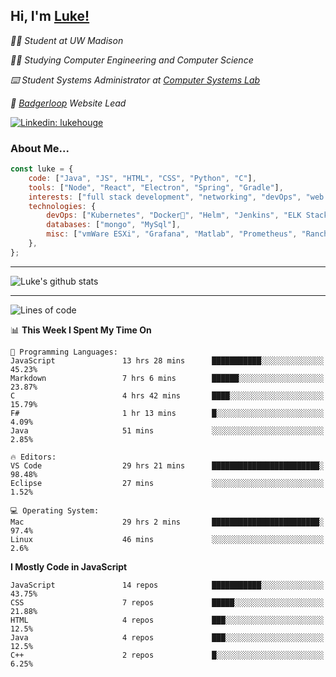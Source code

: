 <h2> Hi, I'm <a href="https://www.lukehouge.com">Luke!</a></h2>

<p><em>👨‍🎓 Student at UW Madison</em></p>
<p><em>🧑‍💻 Studying Computer Engineering and Computer Science</em></p>
<p><em>⌨️ Student Systems Administrator at <a href="https://csl.cs.wisc.edu/">Computer Systems Lab</a></em></p>
<p><em>🚆  <a href="https://badgerloop.com">Badgerloop</a> Website Lead</em></p>


[![Linkedin: lukehouge](https://img.shields.io/badge/-lukehouge-blue?style=flat-square&logo=Linkedin&logoColor=white&link=https://www.linkedin.com/in/lukehouge/)](https://www.linkedin.com/in/lukehouge/)

### About Me...  

```javascript
const luke = {
    code: ["Java", "JS", "HTML", "CSS", "Python", "C"],
    tools: ["Node", "React", "Electron", "Spring", "Gradle"],
    interests: ["full stack development", "networking", "devOps", "web dev", "photography"],
    technologies: {
        devOps: ["Kubernetes", "Docker🐳", "Helm", "Jenkins", "ELK Stack"],
        databases: ["mongo", "MySql"],
        misc: ["vmWare ESXi", "Grafana", "Matlab", "Prometheus", "Rancher", "Cisco"]
    },
};
```
---

![Luke's github stats](https://github-readme-stats.vercel.app/api?username=lukehouge&show_icons=true&theme=dracula)

---

<!--START_SECTION:waka-->
![Lines of code](https://img.shields.io/badge/From%20Hello%20World%20I%27ve%20Written-394843%20lines%20of%20code-blue)

📊 **This Week I Spent My Time On** 

```text
💬 Programming Languages: 
JavaScript               13 hrs 28 mins      ███████████░░░░░░░░░░░░░░   45.23% 
Markdown                 7 hrs 6 mins        ██████░░░░░░░░░░░░░░░░░░░   23.87% 
C                        4 hrs 42 mins       ████░░░░░░░░░░░░░░░░░░░░░   15.79% 
F#                       1 hr 13 mins        █░░░░░░░░░░░░░░░░░░░░░░░░   4.09% 
Java                     51 mins             ░░░░░░░░░░░░░░░░░░░░░░░░░   2.85%

🔥 Editors: 
VS Code                  29 hrs 21 mins      ████████████████████████░   98.48% 
Eclipse                  27 mins             ░░░░░░░░░░░░░░░░░░░░░░░░░   1.52%

💻 Operating System: 
Mac                      29 hrs 2 mins       ████████████████████████░   97.4% 
Linux                    46 mins             ░░░░░░░░░░░░░░░░░░░░░░░░░   2.6%

```

**I Mostly Code in JavaScript** 

```text
JavaScript               14 repos            ███████████░░░░░░░░░░░░░░   43.75% 
CSS                      7 repos             █████░░░░░░░░░░░░░░░░░░░░   21.88% 
HTML                     4 repos             ███░░░░░░░░░░░░░░░░░░░░░░   12.5% 
Java                     4 repos             ███░░░░░░░░░░░░░░░░░░░░░░   12.5% 
C++                      2 repos             █░░░░░░░░░░░░░░░░░░░░░░░░   6.25%

```



<!--END_SECTION:waka-->
